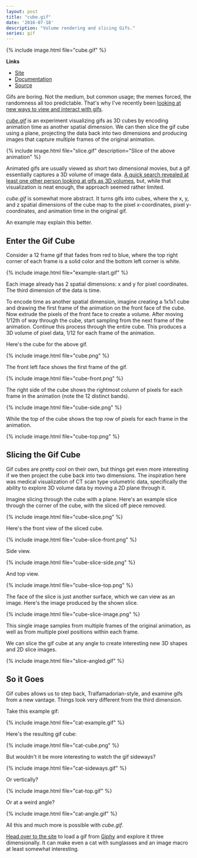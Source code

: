 ```yaml
---
layout: post
title: "cube.gif"
date: '2016-07-18'
description: "Volume rendering and slicing Gifs."
series: gif
---
```


{% include image.html file="cube.gif" %}

**Links**

* [Site][site]
* [Documentation][documentation]
* [Source][source]


Gifs are boring. Not the medium, but common usage; the memes forced, the randomness all too predictable. That's why I've recently been [looking at new ways to view and interact with gifs](/series/gif).

*[cube.gif][site]* is an experiment visualizing gifs as 3D cubes by encoding animation time as another spatial dimension. We can then slice the gif cube using a plane, projecting the data back into two dimensions and producing images that capture multiple frames of the original animation.


{% include image.html file="slice.gif" description="Slice of the above animation" %}


Animated gifs are usually viewed as short two dimensional movies, but a gif essentially captures a 3D volume of image data. [A quick search revealed at least one other person looking at gifs as 3D volumes](https://www.clicktorelease.com/code/gif/), but, while that visualization is neat enough, the approach seemed rather limited.

*cube.gif* is somewhat more abstract. It turns gifs into cubes, where the x, y, and z spatial dimensions of the cube map to the pixel x-coordinates, pixel y-coordinates, and animation time in the original gif.

An example may explain this better.

## Enter the Gif Cube
Consider a 12 frame gif that fades from red to blue, where the top right corner of each frame is a solid color and the bottom left corner is white.

{% include image.html file="example-start.gif" %}

Each image already has 2 spatial dimensions: x and y for pixel coordinates. The third dimension of the data is time.

To encode time as another spatial dimension, imagine creating a 1x1x1 cube and drawing the first frame of the animation on the front face of the cube. Now extrude the pixels of the front face to create a volume. After moving 1/12th of way through the cube, start sampling from the next frame of the animation. Continue this process through the entire cube. This produces a 3D volume of pixel data, 1/12 for each frame of the animation.

Here's the cube for the above gif.

{% include image.html file="cube.png" %}

The front left face shows the first frame of the gif.

{% include image.html file="cube-front.png" %}

The right side of the cube shows the rightmost column of pixels for each frame in the animation (note the 12 distinct bands).

{% include image.html file="cube-side.png" %}

While the top of the cube shows the top row of pixels for each frame in the animation.

{% include image.html file="cube-top.png" %}


## Slicing the Gif Cube
Gif cubes are pretty cool on their own, but things get even more interesting if we then project the cube back into two dimensions. The inspiration here was medical visualization of CT scan type volumetric data, specifically the ability to explore 3D volume data by moving a 2D plane through it.

Imagine slicing through the cube with a plane. Here's an example slice through the corner of the cube, with the sliced off piece removed.

{% include image.html file="cube-slice.png" %}


Here's the front view of the sliced cube.

{% include image.html file="cube-slice-front.png" %}


Side view.

{% include image.html file="cube-slice-side.png" %}

And top view.

{% include image.html file="cube-slice-top.png" %}

The face of the slice is just another surface, which we can view as an image. Here's the image produced by the shown slice.

{% include image.html file="cube-slice-image.png" %}

This single image samples from multiple frames of the original animation, as well as from multiple pixel positions within each frame. 

We can slice the gif cube at any angle to create interesting new 3D shapes and 2D slice images.

{% include image.html file="slice-angled.gif" %}



## So it Goes
Gif cubes allows us to step back, Tralfamadorian-style, and examine gifs from a new vantage. Things look very different from the third dimension.

Take this example gif:

{% include image.html file="cat-example.gif" %}

Here's the resulting gif cube:

{% include image.html file="cat-cube.png" %}


But wouldn't it be more interesting to watch the gif sideways?

{% include image.html file="cat-sideways.gif" %}

Or vertically?

{% include image.html file="cat-top.gif" %}

Or at a weird angle?

{% include image.html file="cat-angle.gif" %}

All this and much more is possible with *cube.gif*.

[Head over to the site][site] to load a gif from [Giphy](giphy.com) and explore it three dimensionally. It can make even a cat with sunglasses and an image macro at least somewhat interesting.


[site]: https://mattbierner.github.io/cube-gif/
[source]: https://github.com/mattbierner/cube-gif
[documentation]: https://github.com/mattbierner/cube-gif/blob/gh-pages/documentation/about.md

